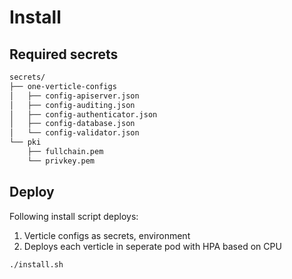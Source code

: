 # Install

## Required secrets

```sh
secrets/
├── one-verticle-configs
│   ├── config-apiserver.json
│   ├── config-auditing.json
│   ├── config-authenticator.json
│   ├── config-database.json
│   └── config-validator.json
└── pki
    ├── fullchain.pem
    └── privkey.pem
```
## Deploy
Following install script deploys:
1. Verticle configs as secrets, environment
2. Deploys each verticle in seperate pod with HPA based on CPU
```sh
./install.sh
```


